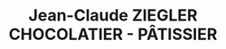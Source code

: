 ---
title: "Jean-Claude ZIEGLER CHOCOLATIER - PÂTISSIER"
url: /strasbourg/jean-claude-ziegler-chocolatier-patissier/
shop: pâtisserie
---